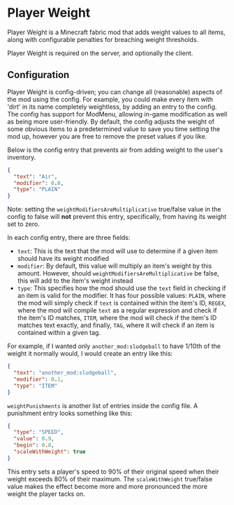 # Player Weight
Player Weight is a Minecraft fabric mod that adds weight values to all items, along with configurable penalties for breaching weight thresholds.

Player Weight is required on the server, and optionally the client.

## Configuration
Player Weight is config-driven; you can change all (reasonable) aspects of the mod using the config.
For example, you could make every item with 'dirt' in its name completely weightless, by adding an entry to the config.
The config has support for ModMenu, allowing in-game modification as well as being more user-friendly.
By default, the config adjusts the weight of some obvious items to a predetermined value to save you time setting the mod up, however you are free to remove the preset values if you like.

Below is the config entry that prevents air from adding weight to the user's inventory.

```json
{
  "text": "Air",
  "modifier": 0.0,
  "type": "PLAIN"
}
```

Note: setting the `weightModifiersAreMultiplicative` true/false value in the config to false will **not** prevent this entry, specifically, from having its weight set to zero.

In each config entry, there are three fields:
- `text`: This is the text that the mod will use to determine if a given item should have its weight modified
- `modifier`: By default, this value will multiply an item's weight by this amount. However, should `weightModifiersAreMultiplicative` be false, this will add to the item's weight instead
- `type`: This specifies how the mod should use the `text` field in checking if an item is valid for the modifier. It has four possible values: `PLAIN`, where the mod will simply check if `text` is contained within the item's ID, `REGEX`, where the mod will compile `text` as a regular expression and check if the item's ID matches, `ITEM`, where the mod will check if the item's ID matches text exactly, and finally, `TAG`, where it will check if an item is contained within a given tag.

For example, if I wanted only `another_mod:sludgeball` to have 1/10th of the weight it normally would, I would create an entry like this:
```json
{
  "text": "another_mod:sludgeball",
  "modifier": 0.1,
  "type": "ITEM"
}
```

`weightPunishments` is another list of entries inside the config file.
A punishment entry looks something like this:
```json
{
  "type": "SPEED",
  "value": 0.9,
  "begin": 0.8,
  "scaleWithWeight": true
}
```
This entry sets a player's speed to 90% of their original speed when their weight exceeds 80% of their maximum. The `scaleWithWeight` true/false value makes the effect become more and more pronounced the more weight the player tacks on.